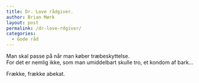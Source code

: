 ```yaml
---
title: Dr. Love rådgiver.
author: Brian Mørk
layout: post
permalink: /dr-love-rdgiver/
categories:
  - Gode råd
---
```

Man skal passe på når man køber træbeskyttelse.  
For det er nemlig ikke, som man umiddelbart skulle tro, et kondom af bark… 

Frække, frække abekat.